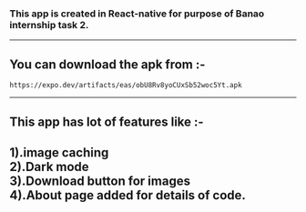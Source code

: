 ### This app is created in React-native for purpose of Banao internship task 2.  
---
## **You can download the apk from :-**
    https://expo.dev/artifacts/eas/obU8Rv8yoCUxSb52woc5Yt.apk
---
## **This app has lot of features like :-**                                                                                                                                                   
  1).image caching                                                                                                                                                          
  2).Dark mode                                                                                                                                                               
  3).Download button for images                                                                                                                                              
  4).About page added for details of code.                                                                                                                                
---
